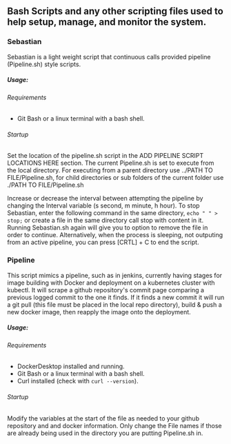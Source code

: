## Bash Scripts and any other scripting files used to help setup, manage, and monitor the system.


### Sebastian
Sebastian is a light weight script that continuous calls provided pipeline (Pipeline.sh) style scripts.

##### Usage:
###### Requirements
- Git Bash or a linux terminal with a bash shell.

###### Startup
Set the location of the pipeline.sh script in the ADD PIPELINE SCRIPT LOCATIONS HERE section. The current Pipeline.sh is set to execute from the local directory. For executing from a parent directory use ../PATH TO FILE/Pipeline.sh, for child directories or sub folders of the current folder use ./PATH TO FILE/Pipeline.sh

Increase or decrease the interval between attempting the pipeline by changing the Interval variable (s second, m minute, h hour).
To stop Sebastian, enter the following command in the same directory, ``echo " " > stop;`` or create a file in the same directory call stop with content in it. Running Sebastian.sh again will give you to option to remove the file in order to continue. Alternatively, when the process is sleeping, not outputing from an active pipeline, you can press \[CRTL\] + C to end the script.

### Pipeline
This script mimics a pipeline, such as in jenkins, currently having stages for image building with Docker and deployment on a kubernetes cluster with kubectl. It will scrape a github repository's commit page comparing a previous logged commit to the one it finds. If it finds a new commit it will run a git pull (this file must be placed in the local repo directory), build & push a new docker image, then reapply the image onto the deployment.

##### Usage:
###### Requirements
- DockerDesktop installed and running.
- Git Bash or a linux terminal with a bash shell.
- Curl installed (check with ``curl --version``).

###### Startup
Modify the variables at the start of the file as needed to your github repository and and docker information. Only change the File names if those are already being used in the directory you are putting Pipeline.sh in.

